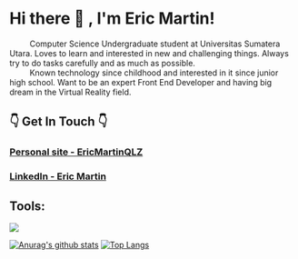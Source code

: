 <!--
**ericmartinqlz/ericmartinqlz** is a ✨ _special_ ✨ repository because its `README.md` (this file) appears on your GitHub profile.

<!--Here are some ideas to get you started:
- 🔭 I’m currently working on ...
- 🌱 I’m currently learning 
- 👯 I’m looking to collaborate on ...
- 🤔 I’m looking for help with ...
- 💬 Ask me about ...
- 📫 How to reach me: ...
- 😄 Pronouns: ...
- ⚡ Fun fact: ...
-->

# Hi there 👋 , I'm Eric Martin!
&nbsp;&nbsp;&nbsp;&nbsp;&nbsp;&nbsp;&nbsp;&nbsp; Computer Science Undergraduate student at Universitas Sumatera Utara. Loves to learn and interested in new and challenging things. Always try to do tasks carefully and as much as possible.  
&nbsp;&nbsp;&nbsp;&nbsp;&nbsp;&nbsp;&nbsp;&nbsp; Known technology since childhood and interested in it since junior high school. Want to be an expert Front End Developer and having big dream in the Virtual Reality field.  

## 👇 Get In Touch 👇  
### [Personal site - EricMartinQLZ](https://ericmartinqlz.github.io/)  
### [LinkedIn - Eric Martin](https://www.linkedin.com/in/ericmartinqlz/)  

## Tools:
<p>
    <img src="https://img.shields.io/badge/Text%20Editor-Visual%20Studio%20Code-blue?&logo=visual%20studio%20code&logoColor=blue" />
</p>

[![Anurag's github stats](https://github-readme-stats.vercel.app/api?username=ericmartinqlz)](https://github.com/anuraghazra/github-readme-stats)
[![Top Langs](https://github-readme-stats.vercel.app/api/top-langs/?username=ericmartinqlz&layout=compact)](https://github.com/anuraghazra/github-readme-stats)
